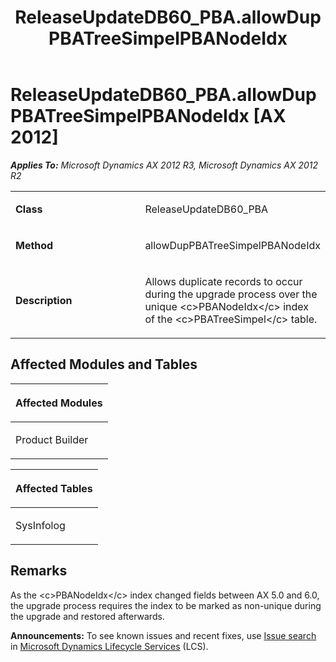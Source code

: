 ﻿---
title: ReleaseUpdateDB60_PBA.allowDupPBATreeSimpelPBANodeIdx
TOCTitle: ReleaseUpdateDB60_PBA.allowDupPBATreeSimpelPBANodeIdx
ms:assetid: d1628260-aa20-a94d-6f4b-54444620d0a0
ms:mtpsurl: https://msdn.microsoft.com/en-us/library/JJ686930(v=AX.60)
ms:contentKeyID: 49711380
ms.date: 05/18/2015
mtps_version: v=AX.60
---

# ReleaseUpdateDB60\_PBA.allowDupPBATreeSimpelPBANodeIdx [AX 2012]


_**Applies To:** Microsoft Dynamics AX 2012 R3, Microsoft Dynamics AX 2012 R2_

<table>
<colgroup>
<col style="width: 50%" />
<col style="width: 50%" />
</colgroup>
<tbody>
<tr class="odd">
<td><p><strong>Class</strong></p></td>
<td><p>ReleaseUpdateDB60_PBA</p></td>
</tr>
<tr class="even">
<td><p><strong>Method</strong></p></td>
<td><p>allowDupPBATreeSimpelPBANodeIdx</p></td>
</tr>
<tr class="odd">
<td><p><strong>Description</strong></p></td>
<td><p>Allows duplicate records to occur during the upgrade process over the unique &lt;c&gt;PBANodeIdx&lt;/c&gt; index of the &lt;c&gt;PBATreeSimpel&lt;/c&gt; table.</p></td>
</tr>
</tbody>
</table>


## Affected Modules and Tables

<table>
<colgroup>
<col style="width: 100%" />
</colgroup>
<thead>
<tr class="header">
<th><p>Affected Modules</p></th>
</tr>
</thead>
<tbody>
<tr class="odd">
<td><p>Product Builder</p></td>
</tr>
</tbody>
</table>


<table>
<colgroup>
<col style="width: 100%" />
</colgroup>
<thead>
<tr class="header">
<th><p>Affected Tables</p></th>
</tr>
</thead>
<tbody>
<tr class="odd">
<td><p>SysInfolog</p></td>
</tr>
</tbody>
</table>


## Remarks

As the \<c\>PBANodeIdx\</c\> index changed fields between AX 5.0 and 6.0, the upgrade process requires the index to be marked as non-unique during the upgrade and restored afterwards.

  
**Announcements:** To see known issues and recent fixes, use [Issue search](http://go.microsoft.com/fwlink/?linkid=389258) in [Microsoft Dynamics Lifecycle Services](http://go.microsoft.com/fwlink/?linkid=306505) (LCS).

